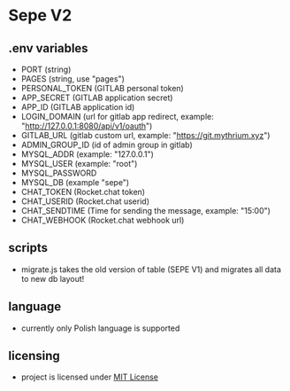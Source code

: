 # Sepe V2

## .env variables

- PORT (string)
- PAGES (string, use "pages")
- PERSONAL_TOKEN (GITLAB personal token)
- APP_SECRET (GITLAB application secret)
- APP_ID (GITLAB application id)
- LOGIN_DOMAIN (url for gitlab app redirect, example: "http://127.0.0.1:8080/api/v1/oauth")
- GITLAB_URL (gitlab custom url, example: "https://git.mythrium.xyz")
- ADMIN_GROUP_ID (id of admin group in gitlab)
- MYSQL_ADDR (example: "127.0.0.1")
- MYSQL_USER (example: "root")
- MYSQL_PASSWORD
- MYSQL_DB (example "sepe")
- CHAT_TOKEN (Rocket.chat token)
- CHAT_USERID (Rocket.chat userid)
- CHAT_SENDTIME (Time for sending the message, example: "15:00")
- CHAT_WEBHOOK (Rocket.chat webhook url)

## scripts

- migrate.js
  takes the old version of table (SEPE V1) and migrates all data
  to new db layout!

## language

- currently only Polish language is supported

## licensing

- project is licensed under [MIT License](LICENSE)
